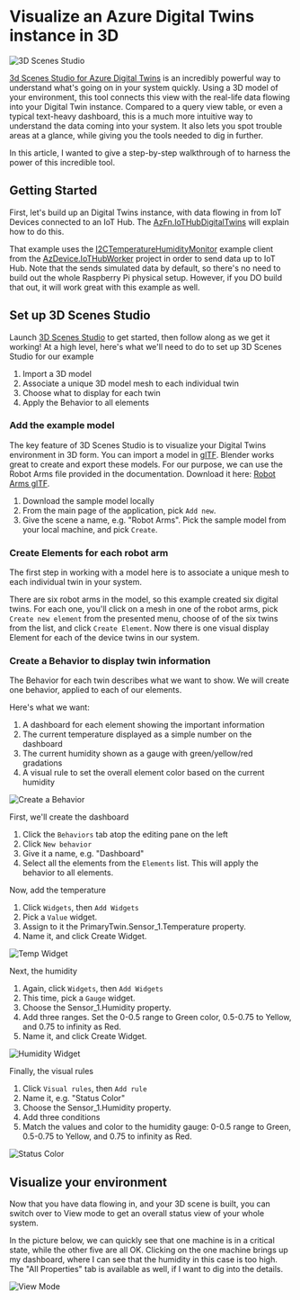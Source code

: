 # Visualize an Azure Digital Twins instance in 3D

![3D Scenes Studio](../docs/images/twin-3d-overview.png)

[3d Scenes Studio for Azure Digital Twins](https://learn.microsoft.com/en-us/azure/digital-twins/concepts-3d-scenes-studio)
is an incredibly powerful way to understand what's going on in your system quickly.
Using a 3D model of your environment, this tool connects this view with the real-life data flowing
into your Digital Twin instance. Compared to a query view table, or even a typical text-heavy dashboard, this is a much more intuitive way to understand the data coming into your system. It also lets you spot trouble areas at a glance, while giving you the tools needed to dig in further.

In this article, I wanted to give a step-by-step walkthrough of to harness the power of this incredible tool.

## Getting Started

First, let's build up an Digital Twins instance, with data flowing in from IoT Devices connected to an IoT Hub.
The [AzFn.IoTHubDigitalTwins](https://github.com/jcoliz/AzFn.IoTHubTrigger/tree/main/AzFn.IotHubDigitalTwins)
will explain how to do this.

That example uses the [I2CTemperatureHumidityMonitor](https://github.com/jcoliz/AzDevice.IoTHubWorker/tree/main/examples/I2cTempHumidityMonitor) example client from the [AzDevice.IoTHubWorker](https://github.com/jcoliz/AzDevice.IoTHubWorker) project in order to send data up to IoT Hub.
Note that the sends simulated data by default, so there's no need to build out the whole Raspberry Pi
physical setup. However, if you DO build that out, it will work great with this example as well.

## Set up 3D Scenes Studio

Launch [3D Scenes Studio](https://explorer.digitaltwins.azure.net/3dscenes/) to get started, then follow along as we get it working! At a high level, here's what we'll need to do to set up 3D Scenes Studio for our example

1. Import a 3D model
2. Associate a unique 3D model mesh to each individual twin
3. Choose what to display for each twin
4. Apply the Behavior to all elements

### Add the example model

The key feature of 3D Scenes Studio is to visualize your Digital Twins environment in 3D form. You can import a model in [glTF](https://github.com/KhronosGroup/glTF). Blender works great to create and export these models. For our purpose, we can use the Robot Arms file provided in the documentation. Download it here: [Robot Arms glTF](https://cardboardresources.blob.core.windows.net/public/RobotArms.glb).

1. Download the sample model locally
2. From the main page of the application, pick `Add new`.
3. Give the scene a name, e.g. "Robot Arms". Pick the sample model from your local machine, and pick `Create`.

### Create Elements for each robot arm

The first step in working with a model here is to associate a unique mesh to each individual twin in your system.

There are six robot arms in the model, so this example created six digital twins. For each one, you'll click on 
a mesh in one of the robot arms, pick `Create new element` from the presented menu, choose of of the six twins from
the list, and click `Create Element`. Now there is one visual display Element for each of the device twins in our
system. 

### Create a Behavior to display twin information 

The Behavior for each twin describes what we want to show. We will create one behavior, applied to each of our elements.

Here's what we want:

1. A dashboard for each element showing the important information
2. The current temperature displayed as a simple number on the dashboard 
3. The current humidity shown as a gauge with green/yellow/red gradations
4. A visual rule to set the overall element color based on the current humidity

![Create a Behavior](../docs/images/twin-3d-behavior.png)

First, we'll create the dashboard

1. Click the `Behaviors` tab atop the editing pane on the left
2. Click `New behavior`
3. Give it a name, e.g. "Dashboard"
4. Select all the elements from the `Elements` list. This will apply the behavior to all elements.

Now, add the temperature 

1. Click `Widgets`, then `Add Widgets`
2. Pick a `Value` widget. 
3. Assign to it the PrimaryTwin.Sensor_1.Temperature property. 
4. Name it, and click Create Widget.

![Temp Widget](../docs/images/twin-3d-temp-widget.png)

Next, the humidity

1. Again, click `Widgets`, then `Add Widgets`
2. This time, pick a `Gauge` widget. 
3. Choose the Sensor_1.Humidity property. 
4. Add three ranges. Set the 0-0.5 range to Green color, 0.5-0.75 to Yellow, and 0.75 to infinity as Red. 
5. Name it, and click Create Widget.

![Humidity Widget](../docs/images/twin-3d-humidity-widget.png)

Finally, the visual rules

1. Click `Visual rules`, then `Add rule`
2. Name it, e.g. "Status Color"
3. Choose the Sensor_1.Humidity property.
4. Add three conditions
5. Match the values and color to the humidity gauge: 0-0.5 range to Green, 0.5-0.75 to Yellow, and 0.75 to infinity as Red.

![Status Color](../docs/images/twin-3d-statuscolor.png)

## Visualize your environment

Now that you have data flowing in, and your 3D scene is built, you can switch over to View mode to 
get an overall status view of your whole
system. 

In the picture below, we can quickly see that one machine is in a critical state, while the
other five are all OK. Clicking on the one machine brings up my dashboard, where I can see that
the humidity in this case is too high. The "All Properties" tab is available as well, if I want
to dig into the details.

![View Mode](../docs/images/twin-3d-overview.png)
